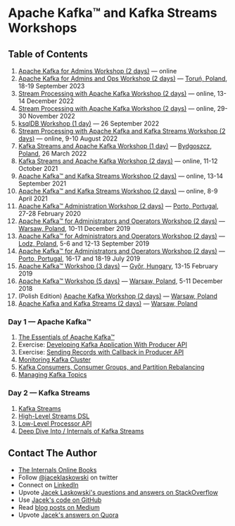 # Apache Kafka™ and Kafka Streams Workshops

## Table of Contents

1. [Apache Kafka for Admins Workshop (2 days)](00_agenda-2-days-Apache-Kafka-Admins-Workshop.html) &mdash; online
1. [Apache Kafka for Admins and Ops Workshop (2 days)](https://jaceklaskowski.github.io/kafka-workshop/slides/00_agenda-2-days-Apache-Kafka-Admins-Ops-Workshop.html) &mdash; [Toruń, Poland](https://en.wikipedia.org/wiki/Toru%C5%84), 18-19 September 2023
1. [Stream Processing with Apache Kafka Workshop (2 days)](https://jaceklaskowski.github.io/kafka-workshop/slides/00_agenda-2-days-Apache-Kafka-Workshop.html) &mdash; online, 13-14 December 2022
1. [Stream Processing with Apache Kafka Workshop (2 days)](https://jaceklaskowski.github.io/kafka-workshop/slides/00_agenda-2-days-Apache-Kafka-Workshop.html) &mdash; online, 29-30 November 2022
1. [ksqlDB Workshop (1 day)](https://jaceklaskowski.github.io/kafka-workshop/slides/00_agenda-1-day-ksqlDB.html) &mdash; 26 September 2022
1. [Stream Processing with Apache Kafka and Kafka Streams Workshop (2 days)](https://jaceklaskowski.github.io/kafka-workshop/slides/00_agenda-2-days-Apache-Kafka-Kafka-Streams-Workshop.html) &mdash; online, 9-10 August 2022
1. [Kafka Streams and Apache Kafka Workshop (1 day)](https://jaceklaskowski.github.io/kafka-workshop/slides/00_agenda-1-day-Apache-Kafka-Kafka-Streams-Workshop.html) &mdash; [Bydgoszcz, Poland](https://en.wikipedia.org/wiki/Bydgoszcz), 26 March 2022
1. [Kafka Streams and Apache Kafka Workshop (2 days)](https://jaceklaskowski.github.io/kafka-workshop/slides/00_agenda-2-days-Kafka-Streams-Apache-Kafka-Workshop.html) &mdash; online, 11-12 October 2021
1. [Apache Kafka™ and Kafka Streams Workshop (2 days)](https://jaceklaskowski.github.io/kafka-workshop/slides/00_agenda-2-days-Apache-Kafka-Kafka-Streams-Workshop.html) &mdash; online, 13-14 September 2021
1. [Apache Kafka™ and Kafka Streams Workshop (2 days)](https://jaceklaskowski.github.io/kafka-workshop/slides/00_agenda-2-days-Apache-Kafka-Kafka-Streams-Workshop.html) &mdash; online, 8-9 April 2021
1. [Apache Kafka™ Administration Workshop (2 days)](https://jaceklaskowski.github.io/kafka-workshop/slides/00_agenda-2-days-Apache-Kafka-Administration-Workshop.html) &mdash; [Porto, Portugal](https://en.wikipedia.org/wiki/Porto), 27-28 February 2020
1. [Apache Kafka™ for Administrators and Operators Workshop (2 days)](https://jaceklaskowski.github.io/kafka-workshop/slides/00_agenda-2-days-Apache-Kafka-Administration-Workshop.html) &mdash; [Warsaw, Poland](https://en.wikipedia.org/wiki/Warsaw), 10-11 December 2019
1. [Apache Kafka™ for Administrators and Operators Workshop (2 days)](https://jaceklaskowski.github.io/kafka-workshop/slides/00_agenda-2-days-Apache-Kafka-Administration-Workshop.html) &mdash; [Lodz, Poland](https://en.wikipedia.org/wiki/%C5%81%C3%B3d%C5%BA), 5-6 and 12-13 September 2019
1. [Apache Kafka™ for Administrators and Operators Workshop (2 days)](https://jaceklaskowski.github.io/kafka-workshop/slides/00_agenda-2-days-Apache-Kafka-Administration-Workshop.html) &mdash; [Porto, Portugal](https://en.wikipedia.org/wiki/Porto), 16-17 and 18-19 July 2019
1. [Apache Kafka™ Workshop (3 days)](https://jaceklaskowski.github.io/kafka-workshop/slides/00_agenda-3-days-Apache-Kafka-Workshop.html) &mdash; [Győr, Hungary](https://en.wikipedia.org/wiki/Gy%C5%91r), 13-15 February 2019
1. [Apache Kafka™ Workshop (5 days)](https://jaceklaskowski.github.io/kafka-workshop/slides/00_agenda-5-days-Apache-Kafka-Workshop.html) &mdash; [Warsaw, Poland](https://en.wikipedia.org/wiki/Warsaw), 5-11 December 2018
1. (Polish Edition) [Apache Kafka Workshop (2 days)](https://jaceklaskowski.github.io/kafka-workshop/slides/00-agenda-2-days-Apache-Kafka-Workshop-PL.html) &mdash; [Warsaw, Poland](https://en.wikipedia.org/wiki/Warsaw)
1. [Apache Kafka and Kafka Streams (2 days)](https://jaceklaskowski.github.io/kafka-workshop/slides/00-agenda-2-days-Kafka-and-Kafka-Streams-Workshop.html) &mdash; [Warsaw, Poland](https://en.wikipedia.org/wiki/Warsaw)

### Day 1 &mdash; Apache Kafka™

1. [The Essentials of Apache Kafka™](https://jaceklaskowski.github.io/kafka-workshop/slides/apache-kafka-essentials.html)
2. Exercise: [Developing Kafka Application With Producer API](https://jaceklaskowski.github.io/kafka-workshop/slides/kafka-exercise-Developing-Kafka-Application-With-Producer-API.html)
3. Exercise: [Sending Records with Callback in Producer API](https://jaceklaskowski.github.io/kafka-workshop/slides/kafka-exercise-Sending-Records-with-Callback-in-Producer-API.html)
4. [Monitoring Kafka Cluster](https://jaceklaskowski.github.io/kafka-workshop/slides/Monitoring-Kafka-Cluster.html)
1. [Kafka Consumers, Consumer Groups, and Partition Rebalancing](https://jaceklaskowski.github.io/kafka-workshop/slides/kafka-consumers-consumer-groups-and-partition-rebalancing.html)
1. [Managing Kafka Topics](https://jaceklaskowski.github.io/kafka-workshop/slides/kafka-managing-kafka-topics.html)

### Day 2 &mdash; Kafka Streams

1. [Kafka Streams](https://jaceklaskowski.github.io/kafka-workshop/slides/kafka-streams-essentials.html)
2. [High-Level Streams DSL](https://jaceklaskowski.github.io/kafka-workshop/slides/kafka-streams-streams-dsl.html)
3. [Low-Level Processor API](https://jaceklaskowski.github.io/kafka-workshop/slides/kafka-streams-processor-api.html)
4. [Deep Dive Into / Internals of Kafka Streams](https://jaceklaskowski.github.io/kafka-workshop/slides/kafka-streams-internals.html)

## Contact The Author

* [The Internals Online Books](https://books.japila.pl)
* Follow [@jaceklaskowski](https://twitter.com/jaceklaskowski) on twitter
* Connect on [LinkedIn](https://www.linkedin.com/in/jaceklaskowski/)
* Upvote [Jacek Laskowski's questions and answers on StackOverflow](http://stackoverflow.com/users/1305344/jacek-laskowski)
* Use [Jacek's code on GitHub](https://github.com/jaceklaskowski)
* Read [blog posts on Medium](https://medium.com/@jaceklaskowski)
* Upvote [Jacek's answers on Quora](https://www.quora.com/profile/Jacek-Laskowski)
